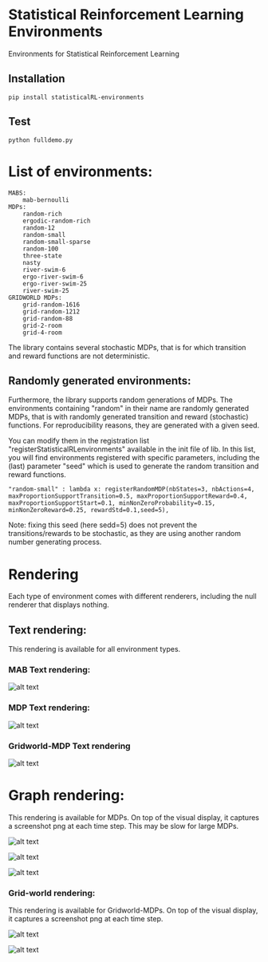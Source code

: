 # Statistical Reinforcement Learning Environments
Environments for Statistical Reinforcement Learning

## Installation

    pip install statisticalRL-environments


## Test
    python fulldemo.py

# List of environments:
    
    MABS:
        mab-bernoulli
    MDPs:
        random-rich
        ergodic-random-rich
        random-12
        random-small
        random-small-sparse
        random-100
        three-state
        nasty
        river-swim-6
        ergo-river-swim-6
        ergo-river-swim-25
        river-swim-25
    GRIDWORLD MDPs:
        grid-random-1616
        grid-random-1212
        grid-random-88
        grid-2-room
        grid-4-room

The library contains several stochastic MDPs, that is for which transition and reward functions are not deterministic.

## Randomly generated environments:
Furthermore, the library supports random generations of MDPs.
The environments containing "random" in their name are randomly generated MDPs, 
that is with randomly generated transition and reward (stochastic) functions.
For reproducibility reasons, they are generated with a given seed.

You can modify them in the registration list "registerStatisticalRLenvironments" available in the init file of lib.
In this list, you will find environments registered with specific parameters, including the (last) parameter "seed" which is used to generate the random transition and reward functions.
    
    "random-small" : lambda x: registerRandomMDP(nbStates=3, nbActions=4, maxProportionSupportTransition=0.5, maxProportionSupportReward=0.4, maxProportionSupportStart=0.1, minNonZeroProbability=0.15, minNonZeroReward=0.25, rewardStd=0.1,seed=5),

Note: fixing this seed  (here sedd=5) does not prevent the transitions/rewards to be stochastic, as they are using another random number generating process.
# Rendering

Each type of environment comes with different renderers, 
including the null renderer that displays nothing.


## Text rendering:

 This rendering is available for all environment types.


### MAB Text rendering:

![alt text](src/media/screenshots/TextRenderingBandit.png)

### MDP Text rendering:

![alt text](src/media/screenshots/TextRendering.png)

### Gridworld-MDP Text rendering
![alt text](src/media/screenshots/TextRenderingGridWorld.png)

# Graph rendering:

This rendering is available for MDPs. 
On top of the visual display, it captures a screenshot png at each time step. 
This may be slow for large MDPs.

![alt text](src/media/videos/3states.gif)

![alt text](src/media/videos/riverswim2.gif)

![alt text](src/media/videos/graph.gif)


### Grid-world rendering:

This rendering is available for Gridworld-MDPs.
On top of the visual display, it captures a screenshot png at each time step.

![alt text](src/media/videos/gridworld.gif)


![alt text](src/media/videos/gridworldbig.gif)

